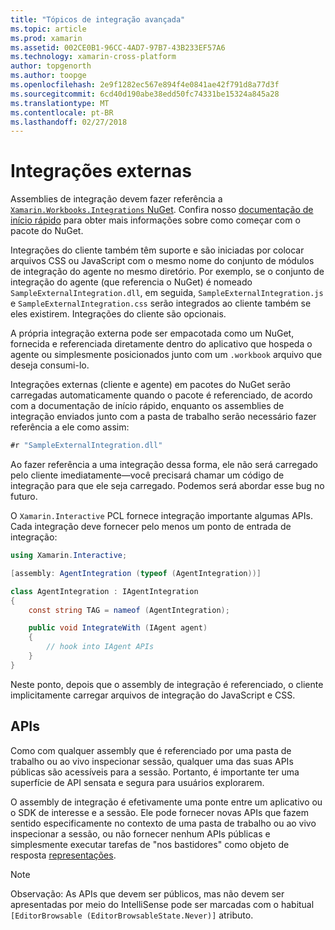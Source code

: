 ```yaml
---
title: "Tópicos de integração avançada"
ms.topic: article
ms.prod: xamarin
ms.assetid: 002CE0B1-96CC-4AD7-97B7-43B233EF57A6
ms.technology: xamarin-cross-platform
author: topgenorth
ms.author: toopge
ms.openlocfilehash: 2e9f1282ec567e894f4e0841ae42f791d8a77d3f
ms.sourcegitcommit: 6cd40d190abe38edd50fc74331be15324a845a28
ms.translationtype: MT
ms.contentlocale: pt-BR
ms.lasthandoff: 02/27/2018
---
```

# <a name="external-integrations"></a>Integrações externas

Assemblies de integração devem fazer referência a [ `Xamarin.Workbooks.Integrations` NuGet][nuget]. Confira nosso [documentação de início rápido](~/tools/workbooks/sdk/index.md) para obter mais informações sobre como começar com o pacote do NuGet.

Integrações do cliente também têm suporte e são iniciadas por colocar arquivos CSS ou JavaScript com o mesmo nome do conjunto de módulos de integração do agente no mesmo diretório. Por exemplo, se o conjunto de integração do agente (que referencia o NuGet) é nomeado `SampleExternalIntegration.dll`, em seguida, `SampleExternalIntegration.js` e `SampleExternalIntegration.css` serão integrados ao cliente também se eles existirem. Integrações do cliente são opcionais.

A própria integração externa pode ser empacotada como um NuGet, fornecida e referenciada diretamente dentro do aplicativo que hospeda o agente ou simplesmente posicionados junto com um `.workbook` arquivo que deseja consumi-lo.

Integrações externas (cliente e agente) em pacotes do NuGet serão carregadas automaticamente quando o pacote é referenciado, de acordo com a documentação de início rápido, enquanto os assemblies de integração enviados junto com a pasta de trabalho serão necessário fazer referência a ele como assim:

```csharp
#r "SampleExternalIntegration.dll"
```

Ao fazer referência a uma integração dessa forma, ele não será carregado pelo cliente imediatamente&mdash;você precisará chamar um código de integração para que ele seja carregado. Podemos será abordar esse bug no futuro.

O `Xamarin.Interactive` PCL fornece integração importante algumas APIs. Cada integração deve fornecer pelo menos um ponto de entrada de integração:

```csharp
using Xamarin.Interactive;

[assembly: AgentIntegration (typeof (AgentIntegration))]

class AgentIntegration : IAgentIntegration
{
    const string TAG = nameof (AgentIntegration);

    public void IntegrateWith (IAgent agent)
    {
        // hook into IAgent APIs
    }
}
```

Neste ponto, depois que o assembly de integração é referenciado, o cliente implicitamente carregar arquivos de integração do JavaScript e CSS.

## <a name="apis"></a>APIs

Como com qualquer assembly que é referenciado por uma pasta de trabalho ou ao vivo inspecionar sessão, qualquer uma das suas APIs públicas são acessíveis para a sessão. Portanto, é importante ter uma superfície de API sensata e segura para usuários explorarem.

O assembly de integração é efetivamente uma ponte entre um aplicativo ou o SDK de interesse e a sessão. Ele pode fornecer novas APIs que fazem sentido especificamente no contexto de uma pasta de trabalho ou ao vivo inspecionar a sessão, ou não fornecer nenhum APIs públicas e simplesmente executar tarefas de "nos bastidores" como objeto de resposta [representações](~/tools/workbooks/sdk/representations.md).

> [!NOTE]
> Observação: As APIs que devem ser públicos, mas não devem ser apresentadas por meio do IntelliSense pode ser marcadas com o habitual `[EditorBrowsable (EditorBrowsableState.Never)]` atributo.

[nuget]: https://nuget.org/packages/Xamarin.Workbooks.Integration
